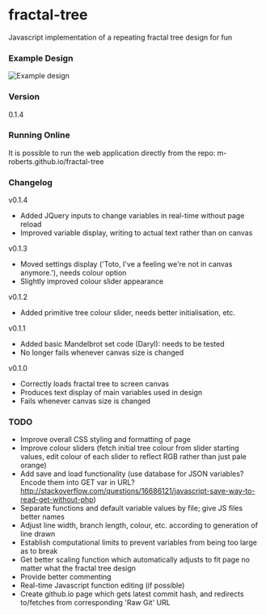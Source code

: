 # fractal-tree
Javascript implementation of a repeating fractal tree design for fun

### Example Design
![Example design](http://i.imgur.com/9ZSK97P.png "Example design")

### Version
0.1.4

### Running Online
It is possible to run the web application directly from the repo:
m-roberts.github.io/fractal-tree

### Changelog

v0.1.4
  - Added JQuery inputs to change variables in real-time without page reload
  - Improved variable display, writing to actual text rather than on canvas

v0.1.3
  - Moved settings display ('Toto, I've a feeling we're not in canvas anymore.'), needs colour option
  - Slightly improved colour slider appearance

v0.1.2
  - Added primitive tree colour slider, needs better initialisation, etc.

v0.1.1
  - Added basic Mandelbrot set code (Daryl): needs to be tested
  - No longer fails whenever canvas size is changed

v0.1.0
  - Correctly loads fractal tree to screen canvas
  - Produces text display of main variables used in design
  - Fails whenever canvas size is changed

### TODO
  - Improve overall CSS styling and formatting of page
  - Improve colour sliders (fetch initial tree colour from slider starting values, edit colour of each slider to reflect RGB rather than just pale orange)
  - Add save and load functionality (use database for JSON variables? Encode them into GET var in URL? http://stackoverflow.com/questions/16686121/javascript-save-way-to-read-get-without-php)
  - Separate functions and default variable values by file; give JS files better names
  - Adjust line width, branch length, colour, etc. according to generation of line drawn
  - Establish computational limits to prevent variables from being too large as to break
  - Get better scaling function which automatically adjusts to fit page no matter what the fractal tree design
  - Provide better commenting
  - Real-time Javascript function editing (if possible)
  - Create github.io page which gets latest commit hash, and redirects to/fetches from corresponding 'Raw Git' URL